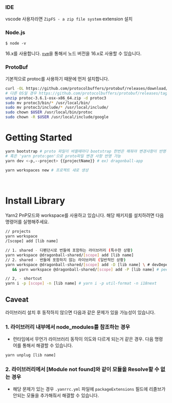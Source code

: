 ### IDE
vscode 사용자라면 `ZipFS - a zip file system` extension 설치

### Node.js
```
$ node -v
```
16.x를 사용합니다. [`nvm`](https://github.com/nvm-sh/nvm)을 통해서 노드 버전을 16.x로 사용할 수 있습니다.

### ProtoBuf

기본적으로 protoc를 사용하기 때문에 먼저 설치합니다.

```bash
curl -OL https://github.com/protocolbuffers/protobuf/releases/download/v3.6.1/protoc-3.6.1-osx-x86_64.zip
# 다른 OS일 경우 https://github.com/protocolbuffers/protobuf/releases/tag/v3.6.1 참고
unzip protoc-3.6.1-osx-x86_64.zip -d protoc3
sudo mv protoc3/bin/* /usr/local/bin/
sudo mv protoc3/include/* /usr/local/include/
sudo chown $USER /usr/local/bin/protoc
sudo chown -R $USER /usr/local/include/google
```

# Getting Started

```bash
yarn bootstrap # proto 파일이 바뀔때마다 bootstrap 한번은 해줘야 변경사항이 반영된다.
# 혹은 'yarn proto:gen'으로 proto파일 변경 사항 반영 가능
yarn dev <-p,--project> {{projectName}} # ex) dragonball-app

yarn workspaces new # 프로젝트 새로 생성
```

<br/>

# Install Library

Yarn2 PnP모드와 workspace를 사용하고 있습니다. 해당 패키지를 설치하려면 다음 명령어를 실행해주세요.

```bash
// projects
yarn workspace
/[scope] add [lib name]

// 1. shared - 디펜던시로 번들에 포함하는 라이브러리 (특수한 상황)
yarn workspace @dragonball-shared/[scope] add [lib name]
// 2. shared - 번들에 포함하지 않는 라이브러리 (일반적인 상황)
yarn workspace @dragonball-shared/[scope] add -D [lib name] \ # devDependency
   && yarn workspace @dragonball-shared/[scope] add -P [lib name] # peerDependency

// 2, - shortcut
yarn i -p [scope] -n [lib name] # yarn i -p util-format -n i18next
```

## Caveat

라이브러리 설치 후 동작하지 않으면 다음과 같은 문제가 있을 가능성이 있습니다.

### 1. 라이브러리 내부에서 node_modules를 참조하는 경우

- 런타임에서 무언가 라이브러리 동작이 의도와 다르게 되는거 같은 경우. 다음 명령어를 통해서 해결할 수 있습니다.

```bash
yarn unplug [lib name]
```

### 2. 라이브러리에서 [Module not found]와 같이 모듈을 Resolve할 수 없는 경우

- 해당 문제가 있는 경우 `.yanrrc.yml` 파일에 `packageExtensions` 필드에 리졸브가 안되는 모듈을 추가해줘서 해결할 수 있습니다.
